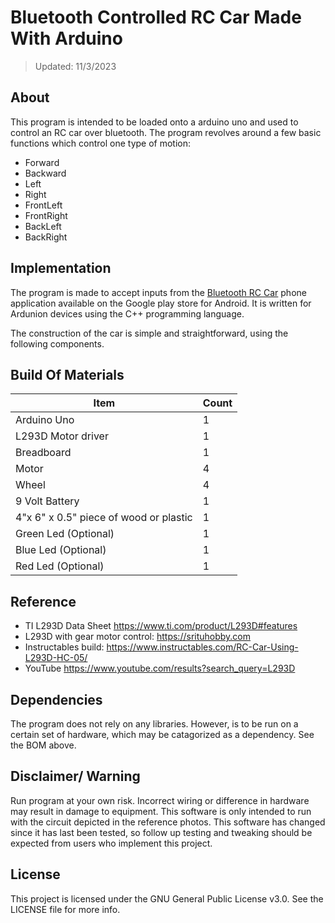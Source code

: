 # Bluetooth Controlled RC Car Made With Arduino

> Updated: 11/3/2023

## About

This program is intended to be loaded onto a arduino uno and used to control an RC car over bluetooth.
The program revolves around a few basic functions which control one type of motion:

- Forward
- Backward
- Left
- Right
- FrontLeft
- FrontRight
- BackLeft
- BackRight

## Implementation

The program is made to accept inputs from the [Bluetooth RC Car](https://play.google.com/store/apps/details?id=braulio.calle.bluetoothRCcontroller) phone application available on the Google play store for Android. It is written for Ardunion devices using the C++ programming language.

The construction of the car is simple and straightforward, using the following components.

## Build Of Materials

| Item                                   | Count |
| -------------------------------------- | ----- |
| Arduino Uno                            | 1     |
| L293D Motor driver                     | 1     |
| Breadboard                             | 1     |
| Motor                                  | 4     |
| Wheel                                  | 4     |
| 9 Volt Battery                         | 1     |
| 4"x 6" x 0.5" piece of wood or plastic | 1     |
| Green Led (Optional)                   | 1     |
| Blue Led (Optional)                    | 1     |
| Red Led (Optional)                     | 1     |

## Reference

- TI L293D Data Sheet https://www.ti.com/product/L293D#features
- L293D with gear motor control: https://srituhobby.com
- Instructables build: https://www.instructables.com/RC-Car-Using-L293D-HC-05/
- YouTube https://www.youtube.com/results?search_query=L293D

## Dependencies

The program does not rely on any libraries. However, is to be run on a certain set of hardware, which may be catagorized as a dependency. See the BOM above.

## Disclaimer/ Warning

Run program at your own risk. Incorrect wiring or difference in hardware may result in damage to equipment. This software is only intended to run with the circuit depicted in the reference photos. This software has changed since it has last been tested, so follow up testing and tweaking should be expected from users who implement this project.

## License

This project is licensed under the GNU General Public License v3.0. See the LICENSE file for more info.
